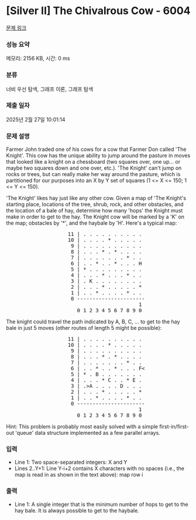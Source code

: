 # [Silver II] The Chivalrous Cow - 6004 

[문제 링크](https://www.acmicpc.net/problem/6004) 

### 성능 요약

메모리: 2156 KB, 시간: 0 ms

### 분류

너비 우선 탐색, 그래프 이론, 그래프 탐색

### 제출 일자

2025년 2월 27일 10:01:14

### 문제 설명

<p>Farmer John traded one of his cows for a cow that Farmer Don called 'The Knight'. This cow has the unique ability to jump around the pasture in moves that looked like a knight on a chessboard (two squares over, one up... or maybe two squares down and one over, etc.). 'The Knight' can't jump on rocks or trees, but can really make her way around the pasture, which is partitioned for our purposes into an X by Y set of squares (1 <= X <= 150; 1 <= Y <= 150).</p>

<p>'The Knight' likes hay just like any other cow. Given a map of 'The Knight's starting place, locations of the tree, shrub, rock, and other obstacles, and the location of a bale of hay, determine how many 'hops' the Knight must make in order to get to the hay. The Knight cow will be marked by a 'K' on the map; obstacles by '*', and the haybale by 'H'. Here's a typical map:</p>

<pre>                    11 | . . . . . . . . . .
                    10 | . . . . * . . . . . 
                     9 | . . . . . . . . . . 
                     8 | . . . * . * . . . . 
                     7 | . . . . . . . * . . 
                     6 | . . * . . * . . . H 
                     5 | * . . . . . . . . . 
                     4 | . . . * . . . * . . 
                     3 | . K . . . . . . . . 
                     2 | . . . * . . . . . * 
                     1 | . . * . . . . * . . 
                     0 ----------------------
                                           1 
                       0 1 2 3 4 5 6 7 8 9 0 </pre>

<p>The knight could travel the path indicated by A, B, C, ... to get to the hay bale in just 5 moves (other routes of length 5 might be possible):</p>

<pre>                    11 | . . . . . . . . . .
                    10 | . . . . * . . . . .
                     9 | . . . . . . . . . .
                     8 | . . . * . * . . . .
                     7 | . . . . . . . * . .
                     6 | . . * . . * . . . F<
                     5 | * . B . . . . . . .
                     4 | . . . * C . . * E .
                     3 | .>A . . . . D . . .
                     2 | . . . * . . . . . *
                     1 | . . * . . . . * . .
                     0 ----------------------
                                           1
                       0 1 2 3 4 5 6 7 8 9 0</pre>

<p>Hint: This problem is probably most easily solved with a simple first-in/first-out 'queue' data structure implemented as a few parallel arrays.</p>

### 입력 

 <ul>
	<li>Line 1: Two space-separated integers: X and Y</li>
	<li>Lines 2..Y+1: Line Y-i+2 contains X characters with no spaces (i.e., the map is read in as shown in the text above): map row i</li>
</ul>

<p> </p>

### 출력 

 <ul>
	<li>Line 1: A single integer that is the minimum number of hops to get to the hay bale. It is always possible to get to the haybale.</li>
</ul>

<p> </p>

